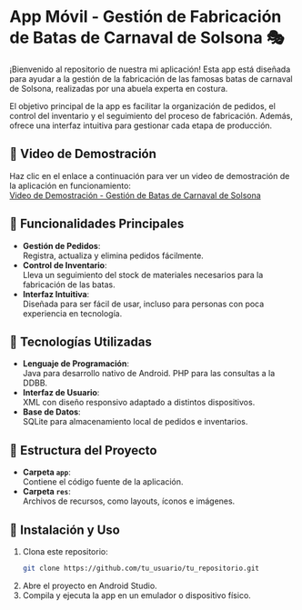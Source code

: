 # App Móvil - Gestión de Fabricación de Batas de Carnaval de Solsona 🎭

¡Bienvenido al repositorio de nuestra mi aplicación! Esta app está diseñada para ayudar a la gestión de la fabricación de las famosas batas de carnaval de Solsona, realizadas por una abuela experta en costura.  

El objetivo principal de la app es facilitar la organización de pedidos, el control del inventario y el seguimiento del proceso de fabricación. Además, ofrece una interfaz intuitiva para gestionar cada etapa de producción.  

## 🎥 Video de Demostración

Haz clic en el enlace a continuación para ver un video de demostración de la aplicación en funcionamiento:  
[Video de Demostración - Gestión de Batas de Carnaval de Solsona](https://monlaues-my.sharepoint.com/:v:/g/personal/marctomjim_campus_monlau_com/ERpX0e2FN8RFpNRWA7NASXoBrmYFdDapPB2Eb854qbwbGA?e=sx8scK)  

## 📱 Funcionalidades Principales

- **Gestión de Pedidos**:  
  Registra, actualiza y elimina pedidos fácilmente.  
- **Control de Inventario**:  
  Lleva un seguimiento del stock de materiales necesarios para la fabricación de las batas.   
- **Interfaz Intuitiva**:  
  Diseñada para ser fácil de usar, incluso para personas con poca experiencia en tecnología.  

## 🚀 Tecnologías Utilizadas

- **Lenguaje de Programación**:  
  Java para desarrollo nativo de Android.
  PHP para las consultas a la DDBB.
- **Interfaz de Usuario**:  
  XML con diseño responsivo adaptado a distintos dispositivos.  
- **Base de Datos**:  
  SQLite para almacenamiento local de pedidos e inventarios.  

## 📂 Estructura del Proyecto

- **Carpeta `app`**:  
  Contiene el código fuente de la aplicación.  
- **Carpeta `res`**:  
  Archivos de recursos, como layouts, íconos e imágenes.  

## 🔧 Instalación y Uso

1. Clona este repositorio:  
   ```bash
   git clone https://github.com/tu_usuario/tu_repositorio.git
2. Abre el proyecto en Android Studio.
3. Compila y ejecuta la app en un emulador o dispositivo físico.
